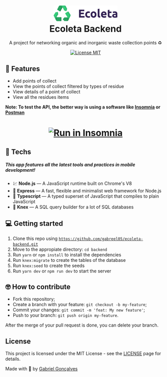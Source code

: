 <h1 align="center">
  <br>
    <img src=".github/logo.svg" alt="ecoleta" width="200">
  <br>
  Ecoleta Backend
</h1>

<p align="center">A project for networking organic and inorganic waste collection points ♻</p>

<p align="center">
  <a href="https://opensource.org/licenses/MIT">
    <img src="https://img.shields.io/badge/License-MIT-blue.svg" alt="License MIT">
  </a>
</p>

## 📜 Features

<ul>
  <li>Add points of collect</li>
  <li>View the points of collect filtered by types of residue</li>
  <li>View details of a point of collect</li>
  <li>View all the residues items</li>
</ul>

<span>
  <b>Note: To test the API, the better way is using a software like 
    <a href="https://insomnia.rest/download/">Insomnia</a> or <a href="https://www.postman.com/">Postman</a>
  </b>

<h1 align="center">
<a href="https://insomnia.rest/run/?label=Ecoleta&uri=" target="_blank"><img src="https://insomnia.rest/images/run.svg" alt="Run in Insomnia"></a>
</h1>
</span>

## 🧰 Techs

[//]: # 'Add the features of your project here:'

##### This app features all the latest tools and practices in mobile development!

- 💹 **Node.js** — A JavaScript runtime built on Chrome's V8
- 💼 **Express** — A fast, flexible and minimalist web framework for Node.js
- 🔷 **Typescript** — A typed superset of JavaScript that compiles to plain JavaScript
- 📄 **Knex** — A SQL query builder for a lot of SQL databases

## 💻 Getting started

1. Clone this repo using <code>https://github.com/gabreel05/ecoleta-backend.git</code>
2. Move to the appropiate directory: <code>cd backend</code>
3. Run <code>yarn</code> or <code>npm install</code> to install the dependencies
4. Run <code>knex:migrate</code> to create the tables of the database
5. Run <code>knex:seed</code> to create the seeds
6. Run <code>yarn dev</code> or <code>npm run dev</code> to start the server

## 🤓 How to contribute

<ul>
  <li>Fork this repository;</li>
  <li>Create a branch with your feature: <code>git checkout -b my-feature</code>;</li>
  <li>Commit your changes: <code>git commit -m 'feat: My new feature'</code>;</li>
  <li>Push to your branch: <code>git push origin my-feature</code>.</li>
</ul>

<p>After the merge of your pull request is done, you can delete your branch.</p>

## License

This project is licensed under the MIT License - see the [LICENSE](https://opensource.org/licenses/MIT) page for details.

Made with 💜 by <a href="http://github.com/gabreel05">Gabriel Gonçalves</a>

